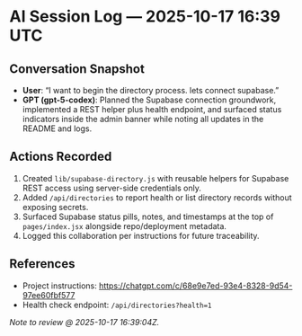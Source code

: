 # AI Session Log — 2025-10-17 16:39 UTC

## Conversation Snapshot
- **User**: “I want to begin the directory process. lets connect supabase.”
- **GPT (gpt-5-codex)**: Planned the Supabase connection groundwork, implemented a REST helper plus health endpoint, and surfaced status indicators inside the admin banner while noting all updates in the README and logs.

## Actions Recorded
1. Created `lib/supabase-directory.js` with reusable helpers for Supabase REST access using server-side credentials only.
2. Added `/api/directories` to report health or list directory records without exposing secrets.
3. Surfaced Supabase status pills, notes, and timestamps at the top of `pages/index.jsx` alongside repo/deployment metadata.
4. Logged this collaboration per instructions for future traceability.

## References
- Project instructions: https://chatgpt.com/c/68e9e7ed-93e4-8328-9d54-97ee60fbf577
- Health check endpoint: `/api/directories?health=1`

*Note to review @ 2025-10-17 16:39:04Z.*

